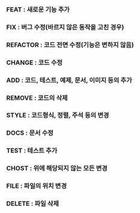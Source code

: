 ### FEAT : 새로운 기능 추가

### FIX : 버그 수정(바르지 않은 동작을 고친 경우)

### REFACTOR : 코드 전면 수정(기능은 변하지 않음)

### CHANGE : 코드 수정

### ADD : 코드, 테스트, 예제, 문서, 이미지 등의 추가

### REMOVE : 코드의 삭제

### STYLE : 코드형식, 정렬, 주석 등의 변경

### DOCS : 문서 수정

### TEST : 테스트 추가

### CHOST : 위에 해당되지 않는 모든 변경

### FILE : 파일의 위치 변경

### DELETE : 파일 삭제